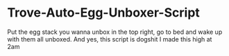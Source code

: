 # Trove-Auto-Egg-Unboxer-Script
Put the egg stack you wanna unbox in the top right, go to bed and wake up with them all unboxed. And yes, this script is dogshit I made this high at 2am
